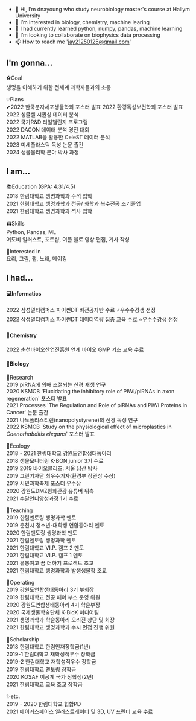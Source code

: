 - 👋 Hi, I’m dnayoung who study neurobiology master's course at Hallym University 
- 👀 I’m interested in biology, chemistry, machine learing
- 🌱 I had currently learned python, numpy, pandas, machine learning
- 💞️ I’m looking to collaborate on biophysics data processing
- 📫 How to reach me 'jay21250125@gmail.com'

## I'm gonna...

⚽Goal  
생명을 이해하기 위한 전세계 과학자들과의 소통

💡Plans  
✔2022 한국분자세포생물학회 포스터 발표 
2022 환경독성보건학회 포스터 발표  
2022 싱글셀 시퀀싱 데이터 분석  
2022 국가R&D 리얼챌린지 프로그램  
2022 DACON 데이터 분석 경진 대회  
2022 MATLAB을 활용한 CeleST 데이터 분석  
2023 미세플라스틱 독성 논문 출간  
2024 생물물리학 분야 박사 과정  

## I am...

📚Education (GPA: 4.31/4.5)  
2018 한림대학교 생명과학과 수석 입학  
2021 한림대학교 생명과학과 전공/ 화학과 복수전공 조기졸업  
2021 한림대학교 생명과학과 석사 입학  

🖨Skills  
Python, Pandas, ML  
어도비 일러스트, 포토샵, 어플 블로 영상 편집, 기사 작성  

🍳Interested in  
요리, 그림, 랩, 노래, 메이킹  

## I had...

#### 💻Informatics  
2022 삼성멀티캠퍼스 파이썬DT 비전공자반 수료 ⭐우수수강생 선정  
2022 삼성멀티캠퍼스 파이썬DT 데이터역량 집중 교육 수료 ⭐우수수강생 선정  

#### 🧪Chemistry  
2022 춘천바이오산업진흥원 연계 바이오 GMP 기초 교육 수료  

#### 🌱Biology  
🧬Research  
2019 piRNA에 의해 조절되는 신경 재생 연구  
2020 KSMCB 'Elucidating the inhibitory role of PIWI/piRNAs in axon regeneration' 포스터 발표  
2021 Processes 'The Regulation and Role of piRNAs and PIWI Proteins in Cancer' 논문 출간  
2021 나노폴리스티렌(nanopolystyrene)의 신경 독성 연구  
2022 KSMCB 'Study on the physiological effect of microplastics in *Caenorhabditis elegans*' 포스터 발표
  

🌳Ecology  
2018 - 2021 한림대학교 강원도연합생태동아리  
2018 생물모니터링 K-BON junior 3기 수료  
2019 2019 바이오블리츠: 서울 남산 탐사  
2019 그린기자단 최우수기자(환경부 장관상 수상)  
2019 시민과학축제 포스터 우수상    
2020 강원도DMZ평화관광 유튜버 위촉  
2021 수달언니양성과정 1기 수료  

📝Teaching  
2019 한림멘토링 생명과학 멘토  
2019 춘천시 청소년-대학생 연합동아리 멘토  
2020 한림멘토링 생명과학 멘토  
2021 한림멘토링 생명과학 멘토  
2021 한림대학교 VI.P. 캠프 2 멘토  
2021 한림대학교 VI.P. 캠프 1 멘토  
2021 유봉여고 꿈 더하기 프로젝트 조교  
2021 한림대학교 생명과학과 발생생물학 조교  

🎤Operating  
2019 강원도연합생태동아리 3기 부회장  
2019 한림대학교 전공 페어 부스 운영 위원  
2020 강원도연합생태동아리 4기 학술부장  
2020 국제생물학술단체 K-BioX 미디어팀  
2021 생명과학과 학술동아리 오리진 창단 및 회장  
2021 한림대학교 생명과학과 수시 면접 진행 위원  

🥇Scholarship  
2018 한림대학교 한림인재장학금(1년)  
2019-1 한림대학교 재학성적우수 장학금  
2019-2 한림대학교 재학성적우수 장학금  
2019 한림대학교 멘토링 장학금  
2020 KOSAF 이공계 국가 장학생(2년)  
2021 한림대학교 교육 조교 장학금  

✨etc.  
2019 - 2020 한림대학교 힙합PD  
2021 메이커스페이스 일러스트레이터 및 3D, UV 프린터 교육 수료  

